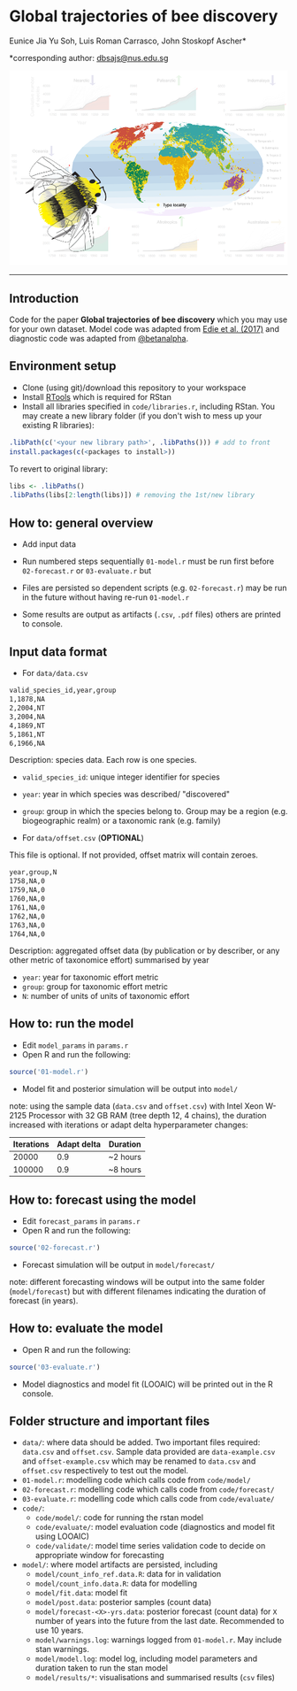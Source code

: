 # Global trajectories of bee discovery

Eunice Jia Yu Soh, Luis Roman Carrasco, John Stoskopf Ascher*

*corresponding author: dbsajs@nus.edu.sg


![Manuscript figure](docs/img/ms.png)


---

## Introduction

Code for the paper **Global trajectories of bee discovery** which you may use for your own dataset. Model code was adapted from [Edie et al. (2017)](https://github.com/sedie/bayside) and diagnostic code was adapted from [@betanalpha](https://github.com/betanalpha/knitr_case_studies/blob/master/rstan_workflow/stan_utility.R).

## Environment setup

- Clone (using git)/download this repository to your workspace
- Install [RTools](https://cran.r-project.org/bin/windows/Rtools/history.html) which is required for RStan
- Install all libraries specified in `code/libraries.r`, including RStan. You may create a new library folder (if you don't wish to mess up your existing R libraries):

```r
.libPath(c('<your new library path>', .libPaths())) # add to front
install.packages(c(<packages to install>))
```

To revert to original library:

```r
libs <- .libPaths()
.libPaths(libs[2:length(libs)]) # removing the 1st/new library
```


## How to: general overview

- Add input data

- Run numbered steps sequentially `01-model.r` must be run first before `02-forecast.r` or `03-evaluate.r` but
- Files are persisted so dependent scripts (e.g. `02-forecast.r`) may be run in the future without having re-run `01-model.r`
- Some results are output as artifacts (`.csv`, `.pdf` files) others are printed to console.


## Input data format

- For `data/data.csv`

```csv
valid_species_id,year,group
1,1878,NA
2,2004,NT
3,2004,NA
4,1869,NT
5,1861,NT
6,1966,NA
```

Description: species data. Each row is one species.

- `valid_species_id`: unique integer identifier for species
- `year`: year in which species was described/ "discovered"
- `group`: group in which the species belong to. Group may be a region (e.g. biogeographic realm) or a taxonomic rank (e.g. family)

- For `data/offset.csv` (**OPTIONAL**)

This file is optional. If not provided, offset matrix will contain zeroes.

```csv
year,group,N
1758,NA,0
1759,NA,0
1760,NA,0
1761,NA,0
1762,NA,0
1763,NA,0
1764,NA,0
```

Description: aggregated offset data (by publication or by describer, or any other metric of taxonomice effort) summarised by year

- `year`: year for taxonomic effort metric
- `group`: group for taxonomic effort metric
- `N`: number of units of units of taxonomic effort 



## How to: run the model

- Edit `model_params` in `params.r`
- Open R and run the following:

```r
source('01-model.r')
```
- Model fit and posterior simulation will be output into `model/`

note: using the sample data (`data.csv` and `offset.csv`) with Intel Xeon W-2125 Processor with 32 GB RAM (tree depth 12, 4 chains), the duration increased with iterations or adapt delta hyperparameter changes:

| Iterations | Adapt delta | Duration |
|------------|-------------|----------|
| 20000      | 0.9         | ~2 hours |
| 100000     | 0.9         | ~8 hours |

## How to: forecast using the model

- Edit `forecast_params` in `params.r`
- Open R and run the following:

```r
source('02-forecast.r')
```
- Forecast simulation will be output in `model/forecast/`

note: different forecasting windows will be output into the same folder (`model/forecast`) but with different filenames indicating the duration of forecast (in years).

## How to: evaluate the model

- Open R and run the following:

```r
source('03-evaluate.r')
```
- Model diagnostics and model fit (LOOAIC) will be printed out in the R console.

## Folder structure and important files

- `data/`: where data should be added. Two important files required: `data.csv` and `offset.csv`. Sample data provided are `data-example.csv` and `offset-example.csv` which may be renamed to `data.csv` and `offset.csv` respectively to test out the model.
- `01-model.r`: modelling code which calls code from `code/model/`
- `02-forecast.r`: modelling code which calls code from `code/forecast/`
- `03-evaluate.r`: modelling code which calls code from `code/evaluate/`
- `code/`: 
  - `code/model/`: code for running the rstan model
  - `code/evaluate/`: model evaluation code (diagnostics and model fit using LOOAIC) 
  - `code/validate/`: model time series validation code to decide on appropriate window for forecasting
- `model/`: where model artifacts are persisted, including
  - `model/count_info_ref.data.R`: data for in validation
  - `model/count_info.data.R`: data for modelling
  - `model/fit.data`: model fit
  - `model/post.data`: posterior samples (count data)
  - `model/forecast-<X>-yrs.data`: posterior forecast (count data) for `X` number of years into the future from the last date. Recommended to use 10 years.
  - `model/warnings.log`: warnings logged from `01-model.r`. May include stan warnings.
  - `model/model.log`: model log, including model parameters and duration taken to run the stan model
  - `model/results/*`: visualisations and summarised results (`csv` files)
